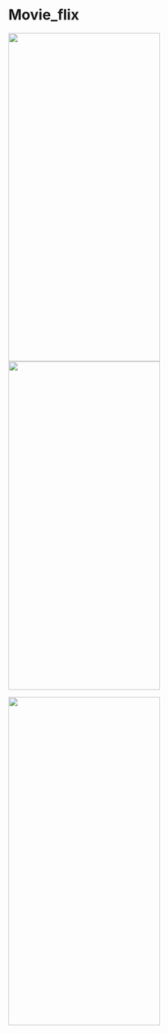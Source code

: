 # Movie_flix

<p float="left">
<img src = "https://github.com/KimmyDat/Movie_flix/assets/122064545/a515c951-7e72-49a6-b005-a58679a7b3e9.png" width = "300" height = "650">
<img src = "https://github.com/KimmyDat/Movie_flix/assets/122064545/d6d4863a-1189-4973-bfc3-bdb40d4ef241.png" width = "300" height = "650">
</p>
<img src = "https://github.com/KimmyDat/Movie_flix/assets/122064545/bbe892cc-ae2b-4feb-b981-8fffee9c629f.png" width = "300" height = "650">
